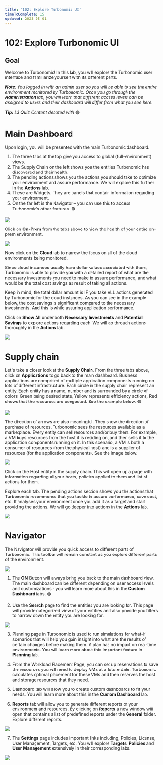 ```yaml
---
title: '102: Explore Turbonomic UI'
timeToComplete: 15
updated: 2023-05-01
---
```


# 102: Explore Turbonomic UI

## Goal

Welcome to Turbonomic! In this lab, you will explore the Turbonomic user interface and familiarize yourself with its different parts.

_**Note**: You logged in with an admin user so you will be able to see the entire environment monitored by Turbonomic. Once you go through the **Administration** lab, you will learn that different access levels can be assigned to users and their dashboard will differ from what you see here._

_**Tip:** L3 Quiz Content denoted with_ 🟢

# Main Dashboard

Upon login, you will be presented with the main Turbonomic dashboard.

1. The three tabs at the top give you access to global (full-environment) views.
2. The Supply Chain on the left shows you the entities Turbonomic has discovered and their health.
3. The pending actions shows you the actions you should take to optimize your environment and assure performance. We will explore this further in the **Actions** lab.
4. These are Widgets. They are panels that contain information regarding your environment.
5. On the far left is the Navigator – you can use this to access Turbonomic’s other features. 🟢

![](./images/102/dashboard.png)

Click on **On-Prem** from the tabs above to view the health of your entire on-prem environment.

![](./images/102/onprem.png)

Now click on the **Cloud** tab to narrow the focus on all of the cloud environments being monitored.

Since cloud instances usually have dollar values associated with them, Turbonomic is able to provide you with a detailed report of what are the necessary investments you need to make to assure performance, and what would be the total cost savings as result of taking all actions.

Keep in mind, the total dollar amount is IF you take ALL actions generated by Turbonomic for the cloud instances. As you can see in the example below, the cost savings is significant compared to the necessary investments. And this is while assuring application performance.

Click on **Show All** under both **Necessary Investments** and **Potential Savings** to explore actions regarding each. We will go through actions thoroughly in the **Actions** lab.

![](./images/102/cloud.png)

# Supply chain

Let's take a closer look at the **Supply Chain**. From the three tabs above, click on **Applications** to go back to the main dashboard. Business applications are comprised of multiple application components running on lots of different infrastructure. Each circle in the supply chain represent an entity. Each entity has a name, number and is surrounded by a circle of colors. Green being desired state, Yellow represents efficiency actions, Red shows that the resources are congested. See the example below. 🟢

![](./images/102/supply-chain1.png)

The direction of arrows are also meaningful. They show the direction of purchase of resources. Turbonomic sees the resources available as a marketplace. Every entity can sell resources and/or buy them. For example, a VM buys resources from the host it is residing on, and then sells it to the application components running on it. In this scenario, a VM is both a consumer of resources (from the physical host) and is a supplier of resources (for the application components). See the image below.

![](./images/102/buysell.png)

Click on the Host entity in the supply chain. This will open up a page with information regarding all your hosts, policies applied to them and list of actions for them.

Explore each tab. The pending actions section shows you the actions that Turbonomic recommends that you tackle to assure performance, save cost, etc. It analyses your environment once you add it as a target and start providing the actions. We will go deeper into actions in the **Actions** lab.

![](./images/102/host1.png)

# Navigator

The Navigator will provide you quick access to different parts of Turbonomic. This toolbar will remain constant as you explore different parts of the environment.

![](./images/102/nav1.png)

1. The **ON** Button will always bring you back to the main dashboard view. The main dashboard can be different depending on user access levels and customizations - you will learn more about this in the **Custom Dashboard** labs. 🟢

2. Use the **Search** page to find the entities you are looking for. This page will provide categorized view of your entities and also provide you filters to narrow down the entity you are looking for.

![](./images/102/search1.png)

3. Planning page in Turbonomic is used to run simulations for what-if scenarios that will help you gain insight into what are the results of certain changes before making them. A plan has no impact on real-time environments. You will learn more about this important feature in **Planning** lab.

4. From the Workload Placement Page, you can set up reservations to save the resources you will need to deploy VMs at a future date. Turbonomic calculates optimal placement for these VMs and then reserves the host and storage resources that they need.

5. Dashboard tab will allow you to create custom dashboards to fit your needs. You will learn more about this in the **Custom Dashboard** lab.

6. **Reports** tab will allow you to generate different reports of your environment and resources. By clicking on **Reports** a new window will open that contains a list of predefined reports under the **General** folder. Explore different reports.

![](./images/102/report2.png)

7. The **Settings** page includes important links including, Policies, License, User Management, Targets, etc. You will explore **Targets**, **Policies** and **User Management** extensively in their corresponding labs.

![](./images/102/settings.png)
